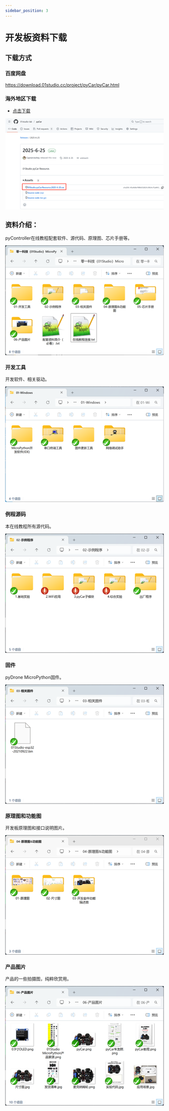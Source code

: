 ```yaml
---
sidebar_position: 3
---
```


# 开发板资料下载

## 下载方式

### 百度网盘

https://download.01studio.cc/project/pyCar/pyCar.html

### 海外地区下载

- [点击下载](https://github.com/01studio-lab/pyCar/releases/tag/2025-6-25)

![download](./img/download/download0.png)

## 资料介绍：

pyController在线教程配套软件、源代码、原理图、芯片手册等。

![download](./img/download/download1.png)

### 开发工具

开发软件、相关驱动。

![download](./img/download/download2.png)

### 例程源码

本在线教程所有源代码。

![download](./img/download/download3.png)

### 固件

pyDrone MicroPython固件。

![download](./img/download/download4.png)

### 原理图和功能图

开发板原理图和接口说明图片。

![download](./img/download/download5.png)

### 产品图片

产品的一些拍摄图，纯粹欣赏用。

![download](./img/download/download7.png)